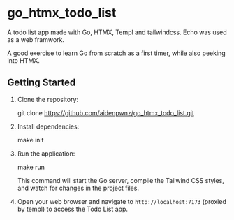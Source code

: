 # go_htmx_todo_list
A todo list app made with Go, HTMX, Templ and tailwindcss. Echo was used as a web framwork.

A good exercise to learn Go from scratch as a first timer, while also peeking into HTMX.

## Getting Started

1. Clone the repository:

	git clone https://github.com/aidenpwnz/go_htmx_todo_list.git

3. Install dependencies:

	make init

4. Run the application:

	make run

	This command will start the Go server, compile the Tailwind CSS styles, and watch for changes in the project files.

5. Open your web browser and navigate to `http://localhost:7173` (proxied by templ) to access the Todo List app.

